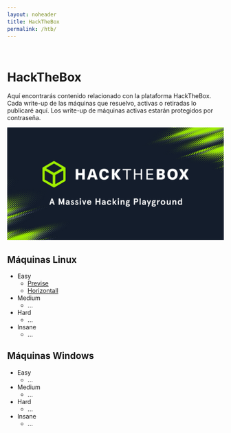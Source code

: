 ```yaml
---
layout: noheader
title: HackTheBox
permalink: /htb/
---
```


<br/>

# HackTheBox

Aquí encontrarás contenido relacionado con la plataforma HackTheBox.
Cada write-up de las máquinas que resuelvo, activas o retiradas lo publicaré aquí.
Los write-up de máquinas activas estarán protegidos por contraseña.

![HackTheBox](/assets/images/hackthebox/htb.jpg)


## Máquinas Linux
  - Easy
    - [Previse](/htb/previse)
    - [Horizontall](/htb/horizontall)
  - Medium
    - ...
  - Hard
    - ...
  - Insane
    - ...

## Máquinas Windows
  - Easy
    - ...
  - Medium
    - ...
  - Hard
    - ...
  - Insane
    - ...